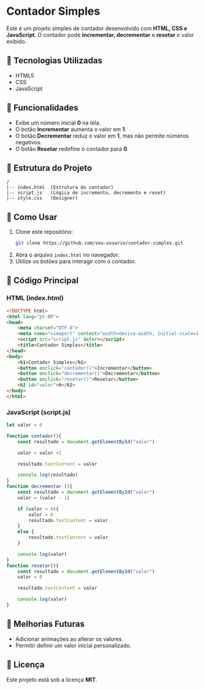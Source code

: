 # Contador Simples

Este é um projeto simples de contador desenvolvido com **HTML, CSS e JavaScript**. O contador pode **incrementar, decrementar** e **resetar** o valor exibido.

## 🚀 Tecnologias Utilizadas
- HTML5
- CSS
- JavaScript

## 📌 Funcionalidades
- Exibe um número inicial **0** na tela.
- O botão **Incrementar** aumenta o valor em **1**.
- O botão **Decrementar** reduz o valor em **1**, mas não permite números negativos.
- O botão **Resetar** redefine o contador para **0**.

## 📂 Estrutura do Projeto
```
/
|-- index.html  (Estrutura do contador)
|-- script.js   (Lógica de incremento, decremento e reset)
|-- style.css   (Designer)
```

## 🔧 Como Usar
1. Clone este repositório:
   ```sh
   git clone https://github.com/seu-usuario/contador-simples.git
   ```
2. Abra o arquivo `index.html` no navegador.
3. Utilize os botões para interagir com o contador.

## 📜 Código Principal
### HTML (index.html)
```html
<!DOCTYPE html>
<html lang="pt-BR">
<head>
    <meta charset="UTF-8">
    <meta name="viewport" content="width=device-width, initial-scale=1.0">
    <script src="script.js" defer></script>
    <title>Contador Simples</title>
</head>
<body>
    <h1>Contador Simples</h1>
    <button onclick="contador()">Incrementar</button>
    <button onclick="decrementar()">Decrementar</button>
    <button onclick="resetar()">Resetar</button>
    <h2 id="valor">0</h2>
</body>
</html>
```

### JavaScript (script.js)
```js
let valor = 0

function contador(){
    const resultado = document.getElementById("valor")

    valor = valor +1

    resultado.textContent = valor

    console.log(resultado)
}
function decrementar (){
    const resultado = document.getElementById("valor")
    valor = (valor - 1)

    if (valor < 0){
        valor = 0
        resultado.textContent = valor
    }
    else {
        resultado.textContent = valor
    }

    console.log(valor)
}
function resetar(){
    const resultado = document.getElementById("valor")
    valor = 0

    resultado.textContent = valor

    console.log(valor)
}

```

## 🎨 Melhorias Futuras
- Adicionar animações ao alterar os valores.
- Permitir definir um valor inicial personalizado.

## 📜 Licença
Este projeto está sob a licença **MIT**.

